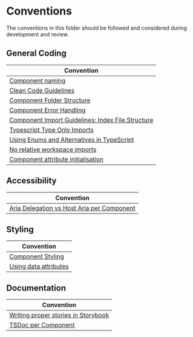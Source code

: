 # Conventions

The conventions in this folder should be followed and considered during
development and review.

## General Coding

| Convention                                                                                                                                                            |
| --------------------------------------------------------------------------------------------------------------------------------------------------------------------- |
| [Component naming](https://github.com/momentum-design/momentum-design/blob/main/packages/components/conventions/component-naming-guidelines.md)                       |
| [Clean Code Guidelines](https://github.com/momentum-design/momentum-design/blob/main/packages/components/conventions/clean-code-guidelines.md)                        |
| [Component Folder Structure](https://github.com/momentum-design/momentum-design/blob/main/packages/components/conventions/component-code-structure.md)                |
| [Component Error Handling](https://github.com/momentum-design/momentum-design/blob/main/packages/components/conventions/component-error-handling.md)                  |
| [Component Import Guidelines: Index File Structure](https://github.com/momentum-design/momentum-design/blob/main/packages/components/conventions/component-import.md) |
| [Typescript Type Only Imports](https://github.com/momentum-design/momentum-design/blob/main/packages/components/conventions/typescript-type-only-imports.md)          |
| [Using Enums and Alternatives in TypeScript](https://github.com/momentum-design/momentum-design/blob/main/packages/components/conventions/constants-and-enums.md)     |
| [No relative workspace imports](https://github.com/momentum-design/momentum-design/blob/main/packages/components/conventions/no-relative-imports-workspace.md)        |
| [Component attribute initialisation](https://github.com/momentum-design/momentum-design/blob/main/packages/components/conventions/component-initialisation.md)        |

## Accessibility

| Convention                                                                                                                                                              |
| ----------------------------------------------------------------------------------------------------------------------------------------------------------------------- |
| [Aria Delegation vs Host Aria per Component](https://github.com/momentum-design/momentum-design/blob/main/packages/components/conventions/component-aria-delegation.md) |

## Styling

| Convention                                                                                                                                       |
| ------------------------------------------------------------------------------------------------------------------------------------------------ |
| [Component Styling](https://github.com/momentum-design/momentum-design/blob/main/packages/components/conventions/component-styling.md)           |
| [Using data attributes](https://github.com/momentum-design/momentum-design/blob/main/packages/components/conventions/data-attributes-on-host.md) |

## Documentation

| Convention                                                                                                                                                 |
| ---------------------------------------------------------------------------------------------------------------------------------------------------------- |
| [Writing proper stories in Storybook](https://github.com/momentum-design/momentum-design/blob/main/packages/components/conventions/component-storybook.md) |
| [TSDoc per Component](https://github.com/momentum-design/momentum-design/blob/main/packages/components/conventions/component-tsdoc.md)                     |
